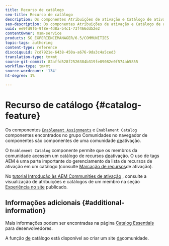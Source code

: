 ```yaml
---
title: Recurso de catálogo
seo-title: Recurso de catálogo
description: Os componentes Atribuições de ativação e Catálogo de ativação são componentes de uma comunidade de ativação
seo-description: Os componentes Atribuições de ativação e Catálogo de ativação são componentes de uma comunidade de ativação
uuid: ee9fd9f6-9f8e-4d8a-b4c1-73f466dd52e2
contentOwner: msm-service
products: SG_EXPERIENCEMANAGER/6.5/COMMUNITIES
topic-tags: authoring
content-type: reference
discoiquuid: 7cd7921e-6438-450a-a676-9da3c4a5ced3
translation-type: tm+mt
source-git-commit: 82affd528f2526384b319fe89082e0f574ab5855
workflow-type: tm+mt
source-wordcount: '134'
ht-degree: 1%

---
```



# Recurso de catálogo {#catalog-feature}

Os componentes [`Enablement Assignments`](assignments.md) e `Enablement Catalog` componentes encontrados no grupo Comunidades no navegador de componentes são componentes de uma comunidade [de](overview.md#enablement-community)ativação.

O `Enablement Catalog` componente permite que os membros da comunidade acessem um catálogo de recursos [de](resources.md)ativação. O uso de tags AEM é uma parte importante do gerenciamento da lista de recursos de ativação em um catálogo (consulte [Marcação de recursos](tag-resources.md)de ativação).

No [tutorial Introdução às AEM Communities de ativação](getting-started-enablement.md) , consulte a visualização de atribuições e catálogos de um membro na seção [Experiência no site](enablement-published-site.md) publicado.

## Informações adicionais {#additional-information}

Mais informações podem ser encontradas na página [Catalog Essentials](catalog-developer-essentials.md) para desenvolvedores.

A função [de](functions.md#catalog-function) catálogo está disponível ao criar um site [da](sites-console.md)comunidade.
